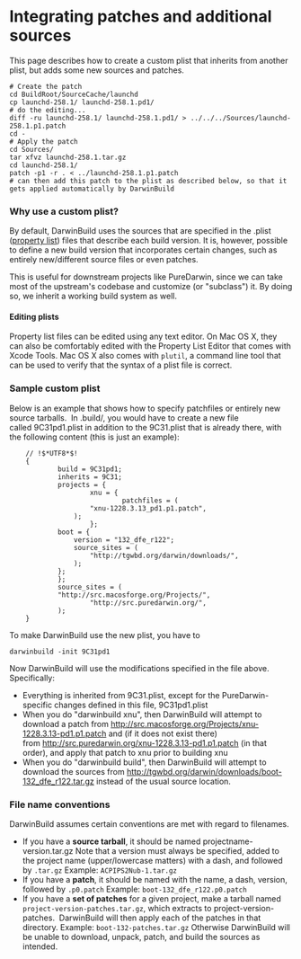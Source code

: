 Integrating patches and additional sources
==========================================
This page describes how to create a custom plist that inherits from another plist, but adds some new sources and patches.

```
# Create the patch
cd BuildRoot/SourceCache/launchd
cp launchd-258.1/ launchd-258.1.pd1/
# do the editing...
diff -ru launchd-258.1/ launchd-258.1.pd1/ > ../../../Sources/launchd-258.1.p1.patch
cd -
# Apply the patch
cd Sources/
tar xfvz launchd-258.1.tar.gz
cd launchd-258.1/
patch -p1 -r . < ../launchd-258.1.p1.patch 
# can then add this patch to the plist as described below, so that it gets applied automatically by DarwinBuild
```

### Why use a custom plist?

By default, DarwinBuild uses the sources that are specified in the .plist ([property list](http://en.wikipedia.org/wiki/Property_list)) files that describe each build version. It is, however, possible to define a new build version that incorporates certain changes, such as entirely new/different source files or even patches.

This is useful for downstream projects like PureDarwin, since we can take most of the upstream's codebase and customize (or "subclass") it. By doing so, we inherit a working build system as well.

#### Editing plists

Property list files can be edited using any text editor. On Mac OS X, they can also be comfortably edited with the Property List Editor that comes with Xcode Tools. Mac OS X also comes with `plutil`, a command line tool that can be used to verify that the syntax of a plist file is correct.

### Sample custom plist

Below is an example that shows how to specify patchfiles or entirely new source tarballs. 
    In .build/, you would have to create a new file called 9C31pd1.plist in addition to the 9C31.plist that is already there, with the following content (this is just an example):
```
    // !$*UTF8*$!
    {
            build = 9C31pd1;
            inherits = 9C31;
            projects = {
                    xnu = {
                            patchfiles = (
                    "xnu-1228.3.13_pd1.p1.patch",
                );
                    };
            boot = {
                version = "132_dfe_r122";
                source_sites = (
                    "http://tgwbd.org/darwin/downloads/",
                );
            };
            };
            source_sites = (
            "http://src.macosforge.org/Projects/", 
                    "http://src.puredarwin.org/",
            );
    }
```

To make DarwinBuild use the new plist, you have to

```
darwinbuild -init 9C31pd1
```

Now DarwinBuild will use the modifications specified in the file above. Specifically:
-   Everything is inherited from 9C31.plist, except for the PureDarwin-specific changes defined in this file, 9C31pd1.plist
-   When you do "darwinbuild xnu", then DarwinBuild will attempt to download a patch from http://src.macosforge.org/Projects/xnu-1228.3.13-pd1.p1.patch and (if it does not exist there) from http://src.puredarwin.org/xnu-1228.3.13-pd1.p1.patch (in that order), and apply that patch to xnu prior to building xnu
-   When you do "darwinbuild build", then DarwinBuild will attempt to download the sources from http://tgwbd.org/darwin/downloads/boot-132_dfe_r122.tar.gz instead of the usual source location.

### File name conventions

DarwinBuild assumes certain conventions are met with regard to filenames.
-   If you have a **source tarball**, it should be named projectname-version.tar.gz
     Note that a version must always be specified, added to the project name (upper/lowercase matters) with a dash, and followed by `.tar.gz`
     Example: `ACPIPS2Nub-1.tar.gz`
-   If you have a **patch**, it should be named with the name, a dash, version, followed by `.p0.patch`
     Example: `boot-132_dfe_r122.p0.patch`
-   If you have a **set of patches** for a given project, make a tarball named `project-version-patches.tar.gz`, which extracts to project-version-patches.  DarwinBuild will then apply each of the patches in that directory.
     Example: `boot-132-patches.tar.gz`
Otherwise DarwinBuild will be unable to download, unpack, patch, and build the sources as intended.
